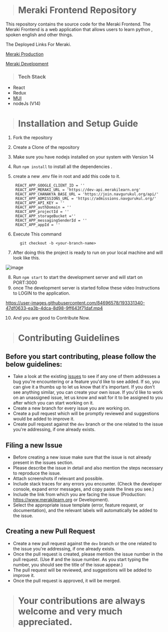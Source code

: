 > # Meraki Frontend Repository

This repository contains the source code for the Meraki Frontend. The Meraki Frontend is a web application that allows users to learn python , spoken english and other things.

The Deployed Links For Meraki.

[Meraki Production ]("https://merakilearn.org")

[Meraki Development ]("https://bhanwari-devi.vercel.app")

> ### Tech Stack

- React
- Redux
- [MUI](https://mui.com/)
- nodeJs (V14)

> # Installation and Setup Guide

1. Fork the repository
2. Create a Clone of the repository
3. Make sure you have nodejs installed on your system with Version 14
4. Run `npm install` to install all the dependencies .
5. create a new .env file in root and add this code to it.

   ```.env
    REACT_APP_GOOGLE_CLIENT_ID = ''
    REACT_APP_MERAKI_URL = 'https://dev-api.merakilearn.org'
    REACT_APP_CHANAKYA_BASE_URL = 'https://join.navgurukul.org/api/'
    REACT_APP_ADMISSIONS_URL = 'https://admissions.navgurukul.org/'
    REACT_APP_API_KEY = ''
    REACT_APP_authDomain = ''
    REACT_APP_projectId = ''
    REACT_APP_storageBucket =''
    REACT_APP_messagingSenderId = ''
    REACT_APP_appId = ''
   ```

6. Execute This command
   ```git
      git checkout -b <your-branch-name>
   ```
7. After doing this the project is ready to run on your local machine and will look like this.

![image](https://user-images.githubusercontent.com/84696578/193329990-e134e4cf-dc44-4258-83b3-811e9ed55656.png)

8. Run `npm start` to start the development server and will start on PORT:3000
9. once The development server is started follow these video Instructions to LOGIN to the application.


https://user-images.githubusercontent.com/84696578/193331340-47df0633-ea3b-4dca-8d98-9ff643f71daf.mp4


10. And you are good to Contribute Now.

> # Contributing Guidelines

## Before you start contributing, please follow the below guidelines:

- Take a look at the existing [issues](https://github.com/navgurukul/bhanwari-devi/issues) to see if any one of them addresses a bug you're encountering or a feature you'd like to see added. If so, you can give it a thumbs up to let us know that it's important. If you don't see anything similar, you can create your own issue. If you'd like to work on an unassigned issue, let us know and wait for it to be assigned to you after which you can start working on it.
- Create a new branch for every issue you are working on.
- Create a pull request which will be promptly reviewed and suggestions would be added to improve it.
- Create pull request against the `dev` branch or the one related to the issue you're addressing, if one already exists.

## Filing a new Issue

- Before creating a new issue make sure that the issue is not already present in the issues section.
- Please describe the issue in detail and also mention the steps necessary to reproduce the issue.
- Attach screenshots if relevant and possible.
- Include stack traces for any errors you encounter. (Check the developer console, expand error messages, and copy paste the lines you see.)
- Include the link from which you are facing the issue (Production: https://www.merakilearn.org or Development).
- Select the appropriate issue template (error, feature request, or documentation), and the relevant labels will automatically be added to the issue.

## Creating a new Pull Request

- Create a new pull request against the `dev` branch or the one related to the issue you're addressing, if one already exists.
- Once the pull request is created, please mention the issue number in the pull request. (Use # and the issue number. As you start typing the number, you should see the title of the issue appear.)
- The pull request will be reviewed, and suggestions will be added to improve it.
- Once the pull request is approved, it will be merged.

> # Your contributions are always welcome and very much appreciated.
